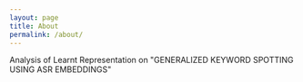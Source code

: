 ```yaml
---
layout: page
title: About
permalink: /about/
---
```


Analysis of Learnt Representation on "GENERALIZED KEYWORD SPOTTING USING ASR EMBEDDINGS"